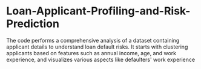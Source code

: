 # Loan-Applicant-Profiling-and-Risk-Prediction
The code performs a comprehensive analysis of a dataset containing applicant details to understand loan default risks. It starts with clustering applicants based on features such as annual income, age, and work experience, and visualizes various aspects like defaulters' work experience
